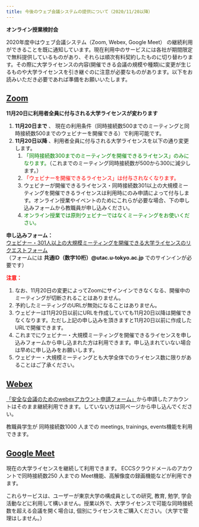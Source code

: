 ```yaml
---
title: 今後のウェブ会議システムの提供について（2020/11/20以降）
---
```

**オンライン授業検討会**

2020年度中はウェブ会議システム（Zoom, Webex, Google Meet） の継続利用ができることを既に通知しています。現在利用中のサービスには各社が期間限定で無料提供しているものがあり、それらは順次有料契約したものに切り替わります。その際に大学ライセンスの内容(開催できる会議の規模や種類)に変更が生じるものや大学ライセンスを引き継ぐのに注意が必要なものがあります。以下をお読みいただき必要であれば準備をお願いいたします。

## [Zoom](https://utelecon.github.io/zoom/)

**11月20日に利用者全員に付与される大学ライセンスが変わります**

1. **11月20日まで** 、 現在の利用条件（同時接続数500までのミーティングと同時接続数500までのウェビナーを開催できる）で利用可能です。
1. **11月20日以降** 、利用者全員に付与される大学ライセンスを以下の通り変更します。
	1. <span style="color: green;">「同時接続数300までのミーティングを開催できるライセンス」のみになります。</span>（これまでのミーティング同時接続数が500から300に減少します。）
	1. <span style="color: red;"> 「ウェビナーを開催できるライセンス」は付与されなくなります。</span>
	1. ウェビナーが開催できるライセンス・同時接続数301以上の大規模ミーティングを開催できるライセンスは利用時にのみ申請によって付与します。オンライン授業やイベントのためにこれらが必要な場合、下の申し込みフォームから教職員が申し込みください。
	1. <span style="color: green;">オンライン授業では原則ウェビナーではなくミーティングをお使いください。</span>

**申し込みフォーム：**　<br>
<a href="https://forms.office.com/Pages/ResponsePage.aspx?id=T6978HAr10eaAgh1yvlMhI_ifmf7qdFDpTYBBcm0ltJUOUtWOE9PNkVXN1QzOVcxSFlJMFozTzRZQy4u" target="_blank" rel="noopener">ウェビナー・301人以上の大規模ミーティングを開催できる大学ライセンスのリクエストフォーム</a> <br>
（フォームには **共通ID（数字10桁）@utac.u-tokyo.ac.jp** でのサインインが必要です）

**<span style="color: red;">注意：</span>**　<br>
1. なお、11月20日の変更によってZoomにサインインできなくなる、開催中のミーティングが切断されることはありません。
1. 予約したミーティングのURLが無効になることはありません。
1. ウェビナーは11月20日以前にURLを作成していても11月20日以降は開催できなくなります。ただし上記の申し込みを頂きますと11月20日以前に作成したURLで開催できます。
1. これまでにウェビナー・大規模ミーティングを開催できるライセンスを申し込みフォームから申し込まれた方は利用できます。申し込まれていない場合は早めに申し込みをお願いします。
1. ウェビナー・大規模ミーティングとも大学全体でのライセンス数に限りがあることはご了承ください。

## [Webex](https://utelecon.github.io/webex/)

<a href="https://forms.office.com/Pages/ResponsePage.aspx?id=T6978HAr10eaAgh1yvlMhHUY5ws7h1xGr9koV-KGC8RUMUhVRzlRODBIRkczUUpYVlZTM1lRU1kzNy4u" target="_blank" rel="noopener">「安全な会議のためのwebexアカウント申請フォーム」</a>から申請したアカウントはそのまま継続利用できます。していない方は同ページから申し込んでください。

教職員学生が 同時接続数1000 人までの meetings, trainings, events機能を利用できます。

## [Google Meet](https://utelecon.github.io/google_hangouts_meet/)

現在の大学ライセンスを継続して利用できます。 ECCSクラウドメールのアカウントで同時接続数250 人までの Meet機能、高解像度の録画機能などが利用できます。

これらサービスは、ユーザーが東京大学の構成員としての研究, 教育, 勉学, 学会活動などに利用して構いません。授業以外で、大学ライセンスで可能な同時接続数を超える会議を開く場合は, 個別にライセンスをご購入ください。（大学で管理はしません。）
